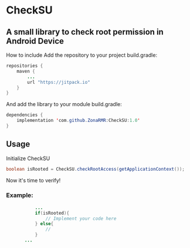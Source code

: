 # CheckSU
## A small library to check root permission in Android Device

How to include
Add the repository to your project build.gradle:

```java
repositories {
    maven {
        ...
        url "https://jitpack.io"
    }
}
```
And add the library to your module build.gradle:
```java
dependencies {
	implementation 'com.github.ZonaRMR:CheckSU:1.0'
}
  ```
 ## Usage
 Initialize CheckSU
 ```java
 boolean isRooted = CheckSU.checkRootAccess(getApplicationContext());
 ```
Now it's time to verify!
###  Example:
 ```java
            ...
            if(isRooted){
                // Implement your code here
            } else{
                //
            }
	    ...
```
